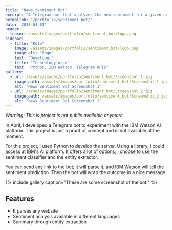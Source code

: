 ```yaml
---
title: "News Sentiment Bot"
excerpt: "A Telegram bot that analyzes the new sentiment for a given newspaper article"
permalink: "/portfolio/sentiment_bot/"
date: '2018-04-01'
header:
  teaser: /assets/images/portfolio/sentiment_bot/logo.png
sidebar:
  - title: "Role"
    image: /assets/images/portfolio/sentiment_bot/logo.png
    image_alt: "logo"
    text: "Developer"
  - title: "Technology used"
    text: "Python, IBM Watson, Telegram APIs"
gallery:
  - url: /assets/images/portfolio/sentiment_bot/Screenshot_1.jpg
    image_path: /assets/images/portfolio/sentiment_bot/Screenshot_1.jpg
    alt: "News Sentiment Bot Screenshot 1"
  - url: /assets/images/portfolio/sentiment_bot/Screenshot_2.jpg
    image_path: /assets/images/portfolio/sentiment_bot/Screenshot_2.jpg
    alt: "News Sentiment Bot Screenshot 2"
---
```


*Warning: This is project is not public available anymore.* 

In April, I developed a Telegram bot to experiment with the IBM Watson AI platform. This project is just a proof of concept and is not available at the moment. 

For this project, I used Python to develop the server. Using a library, I could access at IBM's AI platform. It offers a lot of options; I choose to use the sentiment classifier and the entity extractor.

You can send any link to the bot; it will parse it, and IBM Watson will tell the sentiment prediction. Then the bot will wrap the outcome in a nice message.  

{% include gallery caption="These are some screenshot of the bot." %}

## Features
* It parses any website
* Sentiment analysis available in different languages
* Summary through entity extraction
